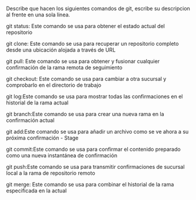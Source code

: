 Describe que hacen los siguientes comandos de git, escribe su descripcion al frente en una sola linea.

git status: Este comando se usa para obtener el estado actual del repositorio

git clone: Este comando se usa para recuperar un repositorio completo desde una ubicación alojada a través de URL

git pull: Este comando se usa para obtener y fusionar cualquier confirmación de la rama remota de seguimiento

git checkout: Este comando se usa para cambiar a otra sucursal y comprobarlo en el directorio de trabajo

git log:Este comando se usa para mostrar todas las confirmaciones en el historial de la rama actual

git branch:Este comando se usa para crear una nueva rama en la confirmación actual

git add:Este comando se usa para añadir un archivo como se ve ahora a su próxima confirmación - Stage

git commit:Este comando se usa para confirmar el contenido preparado como una nueva instantánea de confirmación

git push:Este comando se usa para transmitir confirmaciones de sucursal local a la rama de repositorio remoto 

git merge: Este comando se usa para combinar el historial de la rama especificada en la actual
